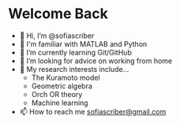 # Welcome Back

- 👋 Hi, I’m @sofiascriber
- 🔰 I'm familiar with MATLAB and Python
- 🌱 I’m currently learning Git/GitHub
- 💞️ I’m looking for advice on working from home
- 👀 My research interests include...   
  - The Kuramoto model  
  - Geometric algebra  
  - Orch OR theory  
  - Machine learning
- 📫 How to reach me sofiascriber@gmail.com

<!---
sofiascriber/sofiascriber is a ✨ super special ✨ repository because its `README.md` (this file) appears on your GitHub profile.
You can click the Preview link to take a look at your changes.
--->

